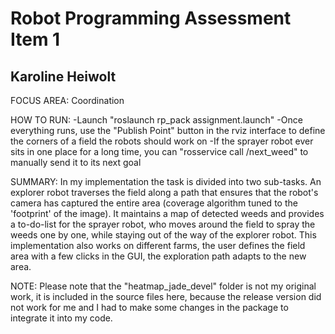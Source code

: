 <h1>Robot Programming Assessment Item 1</h1>
<h2>Karoline Heiwolt</h2>

FOCUS AREA: Coordination

HOW TO RUN:
  -Launch "roslaunch rp_pack assignment.launch"
  -Once everything runs, use the "Publish Point" button in the rviz interface to define the corners of a field the robots should work on
  -If the sprayer robot ever sits in one place for a long time, you can "rosservice call /next_weed" to manually send it to its next goal


SUMMARY:
In my implementation the task is divided into two sub-tasks. An explorer robot traverses the field along a path that ensures that the robot's camera has captured the entire area (coverage algorithm tuned to the 'footprint' of the image). It maintains a map of detected weeds and provides a to-do-list for the sprayer robot, who moves around the field to spray the weeds one by one, while staying out of the way of the explorer robot. This implementation also works on different farms, the user defines the field area with a few clicks in the GUI, the exploration path adapts to the new area.

NOTE:
Please note that the "heatmap_jade_devel" folder is not my original work, it is included in the source files here, because the release version did not work for me and I had to make some changes in the package to integrate it into my code.
